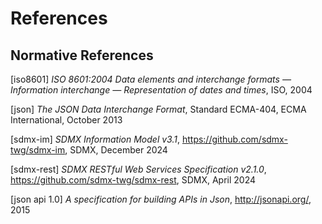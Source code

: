 
# References

## Normative References

[iso8601] *ISO 8601:2004 Data elements and interchange formats — Information
interchange — Representation of dates and times*, ISO, 2004

[json] *The JSON Data Interchange Format*, Standard ECMA-404, ECMA International,
October 2013

[sdmx-im] *SDMX Information Model v3.1*, https://github.com/sdmx-twg/sdmx-im,
SDMX, December 2024

[sdmx-rest] *SDMX RESTful Web Services Specification v2.1.0*, https://github.com/sdmx-twg/sdmx-rest,
SDMX, April 2024

[json api 1.0] *A specification for building APIs in Json*, http://jsonapi.org/, 2015
